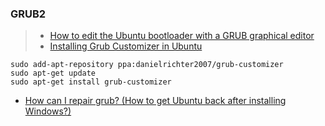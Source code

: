 ### GRUB2
> - [How to edit the Ubuntu bootloader with a GRUB graphical editor](https://www.addictivetips.com/ubuntu-linux-tips/edit-ubuntu-bootloader-grub-graphical-editor/)
> - [Installing Grub Customizer in Ubuntu](https://itsfoss.com/install-grub-customizer-ubuntu/)
```
sudo add-apt-repository ppa:danielrichter2007/grub-customizer
sudo apt-get update
sudo apt-get install grub-customizer
```
- [How can I repair grub? (How to get Ubuntu back after installing Windows?)](https://askubuntu.com/questions/88384/how-can-i-repair-grub-how-to-get-ubuntu-back-after-installing-windows)